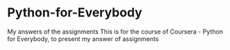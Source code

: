 # Python-for-Everybody
My answers of the assignments
This is for the course of Coursera - Python for Everybody, to present my answer of assignments

